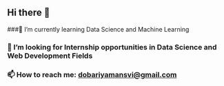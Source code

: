 ## Hi there 👋
###🌱 I’m currently learning Data Science and Machine Learning
### 👯 I’m looking for Internship opportunities in Data Science and Web Development Fields
### 📫 How to reach me: dobariyamansvi@gmail.com


